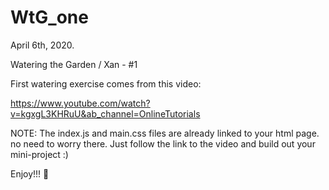 # WtG_one

April 6th, 2020. 

Watering the Garden / Xan - #1 

First watering exercise comes from this video:

https://www.youtube.com/watch?v=kgxgL3KHRuU&ab_channel=OnlineTutorials


NOTE: The index.js and main.css files are already linked to your html page. no need to worry there. Just follow the link to the video and build out your mini-project :) 

Enjoy!!! 💖
